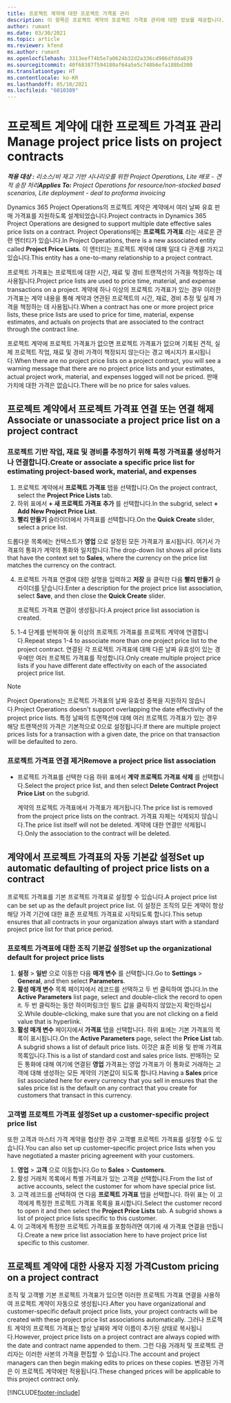 ```yaml
---
title: 프로젝트 계약에 대한 프로젝트 가격표 관리
description: 이 항목은 프로젝트 계약의 프로젝트 가격표 관리에 대한 정보를 제공합니다.
author: rumant
ms.date: 03/30/2021
ms.topic: article
ms.reviewer: kfend
ms.author: rumant
ms.openlocfilehash: 3313eef74b5e7a0624b32d2a336cd986dfdda839
ms.sourcegitcommit: 40f68387f594180af64a5e5c748b6efa188bd300
ms.translationtype: HT
ms.contentlocale: ko-KR
ms.lasthandoff: 05/10/2021
ms.locfileid: "6010389"
---
```

# <a name="manage-project-price-lists-on-project-contracts"></a><span data-ttu-id="142b7-103">프로젝트 계약에 대한 프로젝트 가격표 관리</span><span class="sxs-lookup"><span data-stu-id="142b7-103">Manage project price lists on project contracts</span></span>

<span data-ttu-id="142b7-104">_**적용 대상 :** 리소스/비 재고 기반 시나리오를 위한 Project Operations, Lite 배포 - 견적 송장 처리_</span><span class="sxs-lookup"><span data-stu-id="142b7-104">_**Applies To:** Project Operations for resource/non-stocked based scenarios, Lite deployment - deal to proforma invoicing_</span></span>

<span data-ttu-id="142b7-105">Dynamics 365 Project Operations의 프로젝트 계약은 계약에서 여러 날짜 유효 판매 가격표를 지원하도록 설계되었습니다.</span><span class="sxs-lookup"><span data-stu-id="142b7-105">Project contracts in Dynamics 365 Project Operations are designed to support multiple date effective sales price lists on a contract.</span></span> <span data-ttu-id="142b7-106">Project Operations에는 **프로젝트 가격표** 라는 새로운 관련 엔터티가 있습니다.</span><span class="sxs-lookup"><span data-stu-id="142b7-106">In Project Operations, there is a new associated entity called **Project Price Lists**.</span></span> <span data-ttu-id="142b7-107">이 엔터티는 프로젝트 계약에 대해 일대 다 관계를 가지고 있습니다.</span><span class="sxs-lookup"><span data-stu-id="142b7-107">This entity has a one-to-many relationship to a project contract.</span></span>

<span data-ttu-id="142b7-108">프로젝트 가격표는 프로젝트에 대한 시간, 재료 및 경비 트랜잭션의 가격을 책정하는 데 사용됩니다.</span><span class="sxs-lookup"><span data-stu-id="142b7-108">Project price lists are used to price time, material, and expense transactions on a project.</span></span> <span data-ttu-id="142b7-109">계약에 하나 이상의 프로젝트 가격표가 있는 경우 이러한 가격표는 계약 내용을 통해 계약과 연관된 프로젝트의 시간, 재료, 경비 추정 및 실제 가격을 책정하는 데 사용됩니다.</span><span class="sxs-lookup"><span data-stu-id="142b7-109">When a contract has one or more project price lists, these price lists are used to price for time, material, expense estimates, and actuals on projects that are associated to the contract through the contract line.</span></span>

<span data-ttu-id="142b7-110">프로젝트 계약에 프로젝트 가격표가 없으면 프로젝트 가격표가 없으며 기록된 견적, 실제 프로젝트 작업, 재료 및 경비 가격이 책정되지 않는다는 경고 메시지가 표시됩니다.</span><span class="sxs-lookup"><span data-stu-id="142b7-110">When there are no project price lists on a project contract, you will see a warning message that there are no project price lists and your estimates, actual project work, material, and expenses logged will not be priced.</span></span> <span data-ttu-id="142b7-111">판매 가치에 대한 가격은 없습니다.</span><span class="sxs-lookup"><span data-stu-id="142b7-111">There will be no price for sales values.</span></span>

## <a name="associate-or-unassociate-a-project-price-list-on-a-project-contract"></a><span data-ttu-id="142b7-112">프로젝트 계약에서 프로젝트 가격표 연결 또는 연결 해제</span><span class="sxs-lookup"><span data-stu-id="142b7-112">Associate or unassociate a project price list on a project contract</span></span>

### <a name="create-or-associate-a-specific-price-list-for-estimating-project-based-work-material-and-expenses"></a><span data-ttu-id="142b7-113">프로젝트 기반 작업, 재료 및 경비를 추정하기 위해 특정 가격표를 생성하거나 연결합니다.</span><span class="sxs-lookup"><span data-stu-id="142b7-113">Create or associate a specific price list for estimating project-based work, material, and expenses</span></span>

1. <span data-ttu-id="142b7-114">프로젝트 계약에서 **프로젝트 가격표** 탭을 선택합니다.</span><span class="sxs-lookup"><span data-stu-id="142b7-114">On the project contract, select the **Project Price Lists** tab.</span></span>
2. <span data-ttu-id="142b7-115">하위 표에서 **+ 새 프로젝트 가격표 추가** 를 선택합니다.</span><span class="sxs-lookup"><span data-stu-id="142b7-115">In the subgrid, select **+ Add New Project Price List**.</span></span>
3. <span data-ttu-id="142b7-116">**빨리 만들기** 슬라이더에서 가격표를 선택합니다.</span><span class="sxs-lookup"><span data-stu-id="142b7-116">On the **Quick Create** slider, select a price list.</span></span> 

  <span data-ttu-id="142b7-117">드롭다운 목록에는 컨텍스트가 **영업** 으로 설정된 모든 가격표가 표시됩니다. 여기서 가격표의 통화가 계약의 통화와 일치합니다.</span><span class="sxs-lookup"><span data-stu-id="142b7-117">The drop-down list shows all price lists that have the context set to **Sales**, where the currency on the price list matches the currency on the contract.</span></span>
  
4. <span data-ttu-id="142b7-118">프로젝트 가격표 연결에 대한 설명을 입력하고 **저장** 을 클릭한 다음 **빨리 만들기** 슬라이더를 닫습니다.</span><span class="sxs-lookup"><span data-stu-id="142b7-118">Enter a description for the project price list association, select **Save**, and then close the **Quick Create** slider.</span></span>

   <span data-ttu-id="142b7-119">프로젝트 가격표 연결이 생성됩니다.</span><span class="sxs-lookup"><span data-stu-id="142b7-119">A project price list association is created.</span></span>
   
5. <span data-ttu-id="142b7-120">1-4 단계를 반복하여 둘 이상의 프로젝트 가격표를 프로젝트 계약에 연결합니다.</span><span class="sxs-lookup"><span data-stu-id="142b7-120">Repeat steps 1-4 to associate more than one project price list to the project contract.</span></span> <span data-ttu-id="142b7-121">연결된 각 프로젝트 가격표에 대해 다른 날짜 유효성이 있는 경우에만 여러 프로젝트 가격표를 작성합니다.</span><span class="sxs-lookup"><span data-stu-id="142b7-121">Only create multiple project price lists if you have different date effectivity on each of the associated project price list.</span></span>

> [!NOTE]
> <span data-ttu-id="142b7-122">Project Operations는 프로젝트 가격표의 날짜 유효성 중복을 지원하지 않습니다.</span><span class="sxs-lookup"><span data-stu-id="142b7-122">Project Operations doesn't support overlapping the date effectivity of the project price lists.</span></span> <span data-ttu-id="142b7-123">특정 날짜의 트랜잭션에 대해 여러 프로젝트 가격표가 있는 경우 해당 트랜잭션의 가격은 기본적으로 0으로 설정됩니다.</span><span class="sxs-lookup"><span data-stu-id="142b7-123">If there are multiple project prices lists for a transaction with a given date, the price on that transaction will be defaulted to zero.</span></span>

### <a name="remove-a-project-price-list-association"></a><span data-ttu-id="142b7-124">프로젝트 가격표 연결 제거</span><span class="sxs-lookup"><span data-stu-id="142b7-124">Remove a project price list association</span></span>

- <span data-ttu-id="142b7-125">프로젝트 가격표를 선택한 다음 하위 표에서 **계약 프로젝트 가격표 삭제** 를 선택합니다.</span><span class="sxs-lookup"><span data-stu-id="142b7-125">Select the project price list, and then select **Delete Contract Project Price List** on the subgrid.</span></span> 

  <span data-ttu-id="142b7-126">계약의 프로젝트 가격표에서 가격표가 제거됩니다.</span><span class="sxs-lookup"><span data-stu-id="142b7-126">The price list is removed from the project price lists on the contract.</span></span> <span data-ttu-id="142b7-127">가격표 자체는 삭제되지 않습니다.</span><span class="sxs-lookup"><span data-stu-id="142b7-127">The price list itself will not be deleted.</span></span> <span data-ttu-id="142b7-128">계약에 대한 연결만 삭제됩니다.</span><span class="sxs-lookup"><span data-stu-id="142b7-128">Only the association to the contract will be deleted.</span></span>

## <a name="set-up-automatic-defaulting-of-project-price-lists-on-a-contract"></a><span data-ttu-id="142b7-129">계약에서 프로젝트 가격표의 자동 기본값 설정</span><span class="sxs-lookup"><span data-stu-id="142b7-129">Set up automatic defaulting of project price lists on a contract</span></span>

<span data-ttu-id="142b7-130">프로젝트 가격표를 기본 프로젝트 가격표로 설정할 수 있습니다.</span><span class="sxs-lookup"><span data-stu-id="142b7-130">A project price list can be set up as the default project price list.</span></span> <span data-ttu-id="142b7-131">이 설정은 조직의 모든 계약이 항상 해당 가격 기간에 대한 표준 프로젝트 가격표로 시작되도록 합니다.</span><span class="sxs-lookup"><span data-stu-id="142b7-131">This setup ensures that all contracts in your organization always start with a standard project price list for that price period.</span></span>

### <a name="set-up-the-organizational-default-for-project-price-lists"></a><span data-ttu-id="142b7-132">프로젝트 가격표에 대한 조직 기본값 설정</span><span class="sxs-lookup"><span data-stu-id="142b7-132">Set up the organizational default for project price lists</span></span>

1. <span data-ttu-id="142b7-133">**설정** > **일반** 으로 이동한 다음 **매개 변수** 를 선택합니다.</span><span class="sxs-lookup"><span data-stu-id="142b7-133">Go to **Settings** > **General**, and then select **Parameters**.</span></span>
2. <span data-ttu-id="142b7-134">**활성 매개 변수** 목록 페이지에서 레코드를 선택하고 두 번 클릭하여 엽니다.</span><span class="sxs-lookup"><span data-stu-id="142b7-134">In the **Active Parameters** list page, select and double-click the record to open it.</span></span> <span data-ttu-id="142b7-135">두 번 클릭하는 동안 하이퍼링크인 필드 값을 클릭하지 않았는지 확인하십시오.</span><span class="sxs-lookup"><span data-stu-id="142b7-135">While double–clicking, make sure that you are not clicking on a field value that is hyperlink.</span></span> 
3. <span data-ttu-id="142b7-136">**활성 매개 변수** 페이지에서 **가격표** 탭을 선택합니다. 하위 표에는 기본 가격표의 목록이 표시됩니다.</span><span class="sxs-lookup"><span data-stu-id="142b7-136">On the **Active Parameters** page, select the **Price List** tab. A subgrid shows a list of default price lists.</span></span> <span data-ttu-id="142b7-137">이것은 표준 비용 및 판매 가격표 목록입니다.</span><span class="sxs-lookup"><span data-stu-id="142b7-137">This is a list of standard cost and sales price lists.</span></span> <span data-ttu-id="142b7-138">판매하는 모든 통화에 대해 여기에 연결된 **영업** 가격표는 영업 가격표가 이 통화로 거래하는 고객에 대해 생성하는 모든 계약의 기본값이 되도록 합니다.</span><span class="sxs-lookup"><span data-stu-id="142b7-138">Having a **Sales** price list associated here for every currency that you sell in ensures that the sales price list is the default on any contract that you create for customers that transact in this currency.</span></span>

### <a name="set-up-a-customer-specific-project-price-list"></a><span data-ttu-id="142b7-139">고객별 프로젝트 가격표 설정</span><span class="sxs-lookup"><span data-stu-id="142b7-139">Set up a customer-specific project price list</span></span>

<span data-ttu-id="142b7-140">또한 고객과 마스터 가격 계약을 협상한 경우 고객별 프로젝트 가격표를 설정할 수도 있습니다.</span><span class="sxs-lookup"><span data-stu-id="142b7-140">You can also set up customer–specific project price lists when you have negotiated a master pricing agreement with your customers.</span></span>

1. <span data-ttu-id="142b7-141">**영업** > **고객** 으로 이동합니다.</span><span class="sxs-lookup"><span data-stu-id="142b7-141">Go to **Sales** > **Customers**.</span></span>
2. <span data-ttu-id="142b7-142">활성 거래처 목록에서 특별 가격표가 있는 고객을 선택합니다.</span><span class="sxs-lookup"><span data-stu-id="142b7-142">From the list of active accounts, select the customer for whom have special price list.</span></span>
3. <span data-ttu-id="142b7-143">고객 레코드를 선택하여 연 다음 **프로젝트 가격표** 탭을 선택합니다. 하위 표는 이 고객에게 특정한 프로젝트 가격표 목록을 표시합니다.</span><span class="sxs-lookup"><span data-stu-id="142b7-143">Select the customer record to open it and then select the **Project Price Lists** tab. A subgrid shows a list of project price lists specific to this customer.</span></span> 
4. <span data-ttu-id="142b7-144">이 고객에게 특정한 프로젝트 가격표를 포함하려면 여기에 새 가격표 연결을 만듭니다.</span><span class="sxs-lookup"><span data-stu-id="142b7-144">Create a new price list association here to have project price list specific to this customer.</span></span>

## <a name="custom-pricing-on-a-project-contract"></a><span data-ttu-id="142b7-145">프로젝트 계약에 대한 사용자 지정 가격</span><span class="sxs-lookup"><span data-stu-id="142b7-145">Custom pricing on a project contract</span></span>

<span data-ttu-id="142b7-146">조직 및 고객별 기본 프로젝트 가격표가 있으면 이러한 프로젝트 가격표 연결을 사용하여 프로젝트 계약이 자동으로 생성됩니다.</span><span class="sxs-lookup"><span data-stu-id="142b7-146">After you have organizational and customer-specific default project price lists, your project contracts will be created with these project price list associations automatically.</span></span> <span data-ttu-id="142b7-147">그러나 프로젝트 계약의 프로젝트 가격표는 항상 날짜와 계약 이름이 추가된 상태로 복사됩니다.</span><span class="sxs-lookup"><span data-stu-id="142b7-147">However, project price lists on a project contract are always copied with the date and contract name appended to them.</span></span> <span data-ttu-id="142b7-148">그런 다음 거래처 및 프로젝트 관리자는 이러한 사본의 가격을 편집할 수 있습니다.</span><span class="sxs-lookup"><span data-stu-id="142b7-148">The account and project managers can then begin making edits to prices on these copies.</span></span> <span data-ttu-id="142b7-149">변경된 가격은 이 프로젝트 계약에만 적용됩니다.</span><span class="sxs-lookup"><span data-stu-id="142b7-149">These changed prices will be applicable to this project contract only.</span></span>


[!INCLUDE[footer-include](../includes/footer-banner.md)]
